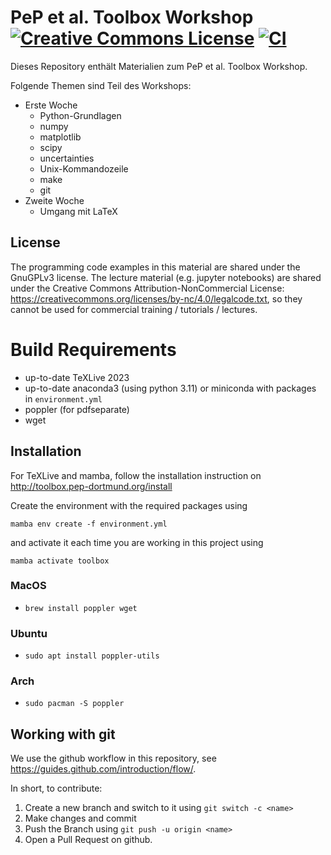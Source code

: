 # PeP et al. Toolbox Workshop <a rel="license" href="http://creativecommons.org/licenses/by-nc/4.0/"><img alt="Creative Commons License" style="border-width:0" src="https://i.creativecommons.org/l/by-nc/4.0/88x31.png" /></a> [![CI](https://github.com/pep-dortmund/toolbox-workshop/actions/workflows/ci.yml/badge.svg)](https://github.com/pep-dortmund/toolbox-workshop/actions/workflows/ci.yml)

Dieses Repository enthält Materialien zum PeP et al. Toolbox Workshop.

Folgende Themen sind Teil des Workshops:

 - Erste Woche
   - Python-Grundlagen
   - numpy
   - matplotlib
   - scipy
   - uncertainties
   - Unix-Kommandozeile
   - make
   - git
 - Zweite Woche
   - Umgang mit LaTeX

## License

The programming code examples in this material are shared under the GnuGPLv3 license.
The lecture material (e.g. jupyter notebooks) are shared under the Creative Commons Attribution-NonCommercial License: https://creativecommons.org/licenses/by-nc/4.0/legalcode.txt, so they cannot be used for commercial training / tutorials / lectures.


# Build Requirements

- up-to-date TeXLive 2023
- up-to-date anaconda3 (using python 3.11) or miniconda with packages in `environment.yml`
- poppler (for pdfseparate)
- wget

## Installation

For TeXLive and mamba, follow the installation instruction on
http://toolbox.pep-dortmund.org/install

Create the environment with the required packages using

```
mamba env create -f environment.yml
```

and activate it each time you are working in this project using

```
mamba activate toolbox
```

### MacOS

- `brew install poppler wget`

### Ubuntu

- `sudo apt install poppler-utils`

### Arch

- `sudo pacman -S poppler`


## Working with git

We use the github workflow in this repository, see <https://guides.github.com/introduction/flow/>.

In short, to contribute:

1. Create a new branch and switch to it using `git switch -c <name>`
1. Make changes and commit
1. Push the Branch using `git push -u origin <name>`
1. Open a Pull Request on github.
